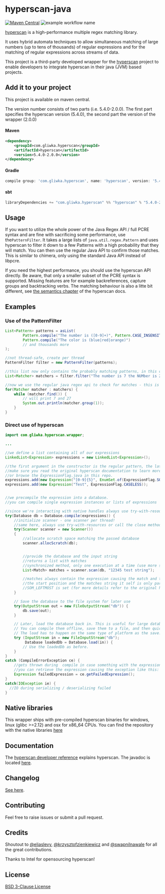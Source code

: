 # hyperscan-java
[![Maven Central](https://img.shields.io/maven-central/v/com.gliwka.hyperscan/hyperscan.svg?label=Maven%20Central)](http://search.maven.org/#search%7Cga%7C1%7Cg%3A%22com.gliwka.hyperscan%22%20a%3A%22hyperscan%22)
![example workflow name](https://github.com/gliwka/hyperscan-java/workflows/Java%20CI/badge.svg)



[hyperscan](https://github.com/intel/hyperscan) is a high-performance multiple regex matching library.

It uses hybrid automata techniques to allow simultaneous matching of large numbers (up to tens of thousands) of regular expressions and for the matching of regular expressions across streams of data.

This project is a third-party developed wrapper for the [hyperscan](https://github.com/intel/hyperscan) project to enable developers to integrate hyperscan in their java (JVM) based projects.

## Add it to your project
This project is available on maven central. 

The version number consists of two parts (i.e. 5.4.0-2.0.0).
The first part specifies the hyperscan version (5.4.0), the second part the version of the wrapper
(2.0.0)

#### Maven
```xml
<dependency>
    <groupId>com.gliwka.hyperscan</groupId>
    <artifactId>hyperscan</artifactId>
    <version>5.4.0-2.0.0</version>
</dependency>
```

#### Gradle

```gradle
compile group: 'com.gliwka.hyperscan', name: 'hyperscan', version: '5.4.0-2.0.0'
```

#### sbt
```sbt
libraryDependencies += "com.gliwka.hyperscan" %% "hyperscan" % "5.4.0-2.0.0"
```

## Usage
If you want to utilize the whole power of the Java Regex API / full PCRE syntax
and are fine with sacrificing some performance, use the```PatternFilter```.
It takes a large lists of ```java.util.regex.Pattern``` and uses hyperscan
to filter it down to a few Patterns with a high probability that they will match.
You can then use the regular Java API to confirm those matches. This is similar to
chimera, only using the standard Java API instead of libpcre.

If you need the highest performance, you should use the hyperscan API directly.
Be aware, that only a smaller subset of the PCRE syntax is supported.
Missing features are for example backreferences, capture groups and backtracking verbs.
The matching behaviour is also a litte bit different, see [the semantics chapter](https://intel.github.io/hyperscan/dev-reference/compilation.html#semantics) of the hyperscan docs.

## Examples

### Use of the PatternFilter
```java
List<Pattern> patterns = asList(
        Pattern.compile("The number is ([0-9]+)", Pattern.CASE_INSENSITIVE),
        Pattern.compile("The color is (blue|red|orange)")
        // and thousands more
);

//not thread-safe, create per thread
PatternFilter filter = new PatternFilter(patterns);

//this list now only contains the probably matching patterns, in this case the first one
List<Matcher> matchers = filter.filter("The number is 7 the NUMber is 27");

//now we use the regular java regex api to check for matches - this is not hyperscan specific
for(Matcher matcher : matchers) {
    while (matcher.find()) {
        // will print 7 and 27
        System.out.println(matcher.group(1));
    }
}
```


### Direct use of hyperscan
```java
import com.gliwka.hyperscan.wrapper;

...

//we define a list containing all of our expressions
LinkedList<Expression> expressions = new LinkedList<Expression>();

//the first argument in the constructor is the regular pattern, the latter one is a expression flag
//make sure you read the original hyperscan documentation to learn more about flags
//or browse the ExpressionFlag.java in this repo.
expressions.add(new Expression("[0-9]{5}", EnumSet.of(ExpressionFlag.SOM_LEFTMOST)));
expressions.add(new Expression("Test", ExpressionFlag.CASELESS));


//we precompile the expression into a database.
//you can compile single expression instances or lists of expressions

//since we're interacting with native handles always use try-with-resources or call the close method after use
try(Database db = Database.compile(expressions)) {
    //initialize scanner - one scanner per thread!
    //same here, always use try-with-resources or call the close method after use
    try(Scanner scanner = new Scanner())
    {
        //allocate scratch space matching the passed database
        scanner.allocScratch(db);


        //provide the database and the input string
        //returns a list with matches
        //synchronized method, only one execution at a time (use more scanner instances for multithreading)
        List<Match> matches = scanner.scan(db, "12345 test string");

        //matches always contain the expression causing the match and the end position of the match
        //the start position and the matches string it self is only part of a matach if the
        //SOM_LEFTMOST is set (for more details refer to the original hyperscan documentation)
    }

    // Save the database to the file system for later use
    try(OutputStream out = new FileOutputStream("db")) {
        db.save(out);
    }

    // Later, load the database back in. This is useful for large databases that take a long time to compile.
    // You can compile them offline, save them to a file, and then quickly load them in at runtime.
    // The load has to happen on the same type of platform as the save.
    try (InputStream in = new FileInputStream("db");
         Database loadedDb = Database.load(in)) {
        // Use the loadedDb as before.
    }
}
catch (CompileErrorException ce) {
    //gets thrown during  compile in case something with the expression is wrong
    //you can retrieve the expression causing the exception like this:
    Expression failedExpression = ce.getFailedExpression();
}
catch(IOException ie) {
  //IO during serializing / deserializing failed
}
```


## Native libraries
This wrapper ships with pre-compiled hyperscan binaries for windows, linux (glibc >=2.12) and osx for x86_64 CPUs.
You can find the repository with the native libraries [here](https://github.com/gliwka/hyperscan-java-native)

## Documentation
The [hyperscan developer reference](https://intel.github.io/hyperscan/dev-reference/) explains hyperscan.
The javadoc is located [here](https://gliwka.github.io/hyperscan-java/).

## Changelog
[See here](CHANGELOG.md).

## Contributing
 Feel free to raise issues or submit a pull request.

## Credits
Shoutout to [@eliaslevy](https://github.com/eliaslevy), [@krzysztofzienkiewicz](https://github.com/krzysztofzienkiewicz) and [@swapnilnawale](https://github.com/swapnilnawale) for all the great contributions.

Thanks to Intel for opensourcing hyperscan!

## License
[BSD 3-Clause License](LICENSE)

